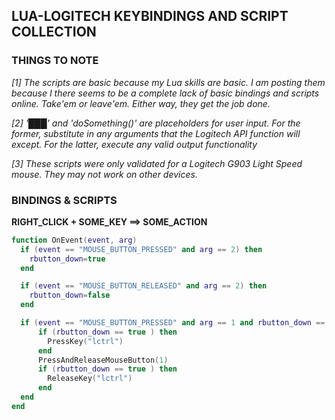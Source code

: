 ## LUA-LOGITECH KEYBINDINGS AND SCRIPT COLLECTION

### THINGS TO NOTE
_[1] The scripts are basic because my Lua skills are basic.  I am posting them because I there seems to be a complete lack of basic bindings and scripts online.  Take'em or leave'em.  Either way, they get the job done._

_[2] '███' and 'doSomething()' are placeholders for user input.  For the former, substitute in any arguments that the Logitech API function will except. For the latter, execute any valid output functionality_

_[3] These scripts were only validated for a Logitech G903 Light Speed mouse. They may not work on other devices._

### BINDINGS & SCRIPTS
**RIGHT_CLICK + SOME_KEY ==> SOME_ACTION**
```lua
function OnEvent(event, arg)
  if (event == "MOUSE_BUTTON_PRESSED" and arg == 2) then
    rbutton_down=true
  end

  if (event == "MOUSE_BUTTON_RELEASED" and arg == 2) then
    rbutton_down=false
  end

  if (event == "MOUSE_BUTTON_PRESSED" and arg == 1 and rbutton_down == true) then
      if (rbutton_down == true ) then
        PressKey("lctrl")
      end
      PressAndReleaseMouseButton(1)
      if (rbutton_down == true ) then
        ReleaseKey("lctrl")
      end
  end
end
```

